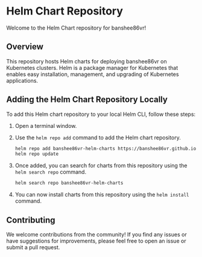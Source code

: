 # Helm Chart Repository

Welcome to the Helm Chart repository for banshee86vr!

## Overview

This repository hosts Helm charts for deploying banshee86vr on Kubernetes clusters. Helm is a package manager for Kubernetes that enables easy installation, management, and upgrading of Kubernetes applications.

## Adding the Helm Chart Repository Locally

To add this Helm chart repository to your local Helm CLI, follow these steps:

1. Open a terminal window.

2. Use the `helm repo add` command to add the Helm chart repository.

   ```sh
   helm repo add banshee86vr-helm-charts https://banshee86vr.github.io/helm-charts
   helm repo update
   ```

3. Once added, you can search for charts from this repository using the `helm search repo` command.

   ```sh
   helm search repo banshee86vr-helm-charts
   ```

4. You can now install charts from this repository using the `helm install` command.

## Contributing

We welcome contributions from the community! If you find any issues or have suggestions for improvements, please feel free to open an issue or submit a pull request.